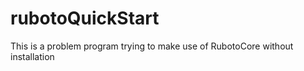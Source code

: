rubotoQuickStart
================

This is a problem program trying to make use of RubotoCore without installation
